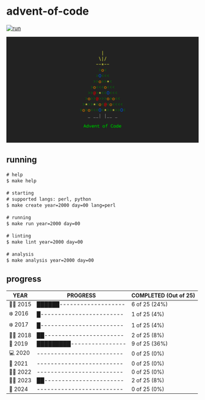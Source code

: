 # advent-of-code

[![run](https://github.com/matheusaraujo/advent-of-code/actions/workflows/run.yaml/badge.svg?branch=2024)](https://github.com/matheusaraujo/advent-of-code/actions/workflows/run.yaml)

![AOC](docs/logo.png)

## running

``` {.bash}
# help
$ make help

# starting
# supported langs: perl, python
$ make create year=2000 day=00 lang=perl

# running
$ make run year=2000 day=00

# linting
$ make lint year=2000 day=00

# analysis
$ make analysis year=2000 day=00
```

## progress

<!-- progress-begin -->

| YEAR          | PROGRESS                      | COMPLETED (Out of 25) |
|---------------|-------------------------------|-----------------------|
| 👩‍💻 2015 | ██████------------------- | 6 of 25 (24%) |
| ❄️ 2016 | █------------------------ | 1 of 25 (4%) |
| ❄️ 2017 | █------------------------ | 1 of 25 (4%) |
| 🧑‍🎄 2018 | ██----------------------- | 2 of 25 (8%) |
| 🎁 2019 | █████████---------------- | 9 of 25 (36%) |
| 💻 2020 | ------------------------- | 0 of 25 (0%) |
| 🎉 2021 | ------------------------- | 0 of 25 (0%) |
| 🧑‍🎄 2022 | ------------------------- | 0 of 25 (0%) |
| 👩‍💻 2023 | ██----------------------- | 2 of 25 (8%) |
| 🎄 2024 | ------------------------- | 0 of 25 (0%) |
<!-- progress-end -->
